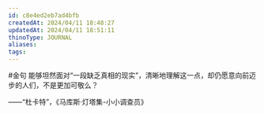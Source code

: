 ```yaml
---
id: c8e4ed2eb7ad4bfb
createdAt: 2024/04/11 18:48:27
updatedAt: 2024/04/11 18:51:11
thinoType: JOURNAL
aliases: 
tags: 
---
```

#金句 能够坦然面对“一段缺乏真相的现实”，清晰地理解这一点，却仍愿意向前迈步的人们，不是更加可敬么？

——“杜卡特”，《马库斯·灯塔集-小小调查员》